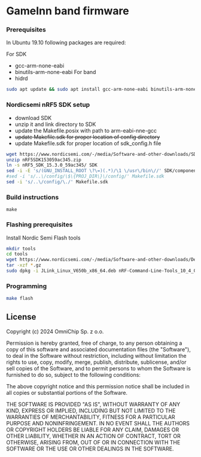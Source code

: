 # GameInn band firmware


### Prerequisites
In Ubuntu 19.10 following packages are required:

For SDK
- gcc-arm-none-eabi
- binutils-arm-none-eabi
For band
- hidrd

```bash
sudo apt update && sudo apt install gcc-arm-none-eabi binutils-arm-none-eabi hidrd openocd
```
### Nordicsemi nRF5 SDK setup

- download SDK
- unzip it and link directory to SDK
- update the Makefile.posix with path to arm-eabi-nne-gcc
- ~~update Makefile.sdk for proper location of config directory~~
- update Makefile.sdk for proper location of sdk_config.h file

```bash
wget https://www.nordicsemi.com/-/media/Software-and-other-downloads/SDKs/nRF5/Binaries/nRF5SDK153059ac345.zip
unzip nRF5SDK153059ac345.zip
ln -s nRF5_SDK_15.3.0_59ac345/ SDK
sed -i -E 's/(GNU_INSTALL_ROOT \?\=)(.*)/\1 \/usr\/bin\//' SDK/components/toolchain/gcc/Makefile.posix
#sed -i 's/..\/config/\$\{PROJ_DIR\}\/config/' Makefile.sdk
sed -i 's/..\/config/\./' Makefile.sdk
```

### Build instructions

```
make
```

### Flashing prerequisites

Install Nordic Semi Flash tools
````bash
mkdir tools
cd tools
wget https://www.nordicsemi.com/-/media/Software-and-other-downloads/Desktop-software/nRF-command-line-tools/sw/Versions-10-x-x/nRFCommandLineTools1040Linuxamd64tar.gz
tar -xzf *.gz
sudo dpkg -i JLink_Linux_V650b_x86_64.deb nRF-Command-Line-Tools_10_4_0_Linux-amd64.deb
````

### Programming

````bash
make flash
````

## License

Copyright (c) 2024 OmniChip Sp. z o.o.

Permission is hereby granted, free of charge, to any person obtaining a copy of this software and associated documentation files (the "Software"), to deal in the Software without restriction, including without limitation the rights to use, copy, modify, merge, publish, distribute, sublicense, and/or sell copies of the Software, and to permit persons to whom the Software is furnished to do so, subject to the following conditions:

The above copyright notice and this permission notice shall be included in all copies or substantial portions of the Software.

THE SOFTWARE IS PROVIDED "AS IS", WITHOUT WARRANTY OF ANY KIND, EXPRESS OR IMPLIED, INCLUDING BUT NOT LIMITED TO THE WARRANTIES OF MERCHANTABILITY, FITNESS FOR A PARTICULAR PURPOSE AND NONINFRINGEMENT. IN NO EVENT SHALL THE AUTHORS OR COPYRIGHT HOLDERS BE LIABLE FOR ANY CLAIM, DAMAGES OR OTHER LIABILITY, WHETHER IN AN ACTION OF CONTRACT, TORT OR OTHERWISE, ARISING FROM, OUT OF OR IN CONNECTION WITH THE SOFTWARE OR THE USE OR OTHER DEALINGS IN THE SOFTWARE.